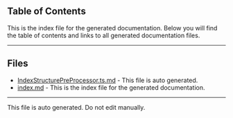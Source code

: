 ## Table of Contents

This is the index file for the generated documentation. Below you will find the table of contents and links to all generated documentation files.

---


## Files

- [IndexStructurePreProcessor.ts.md](IndexStructurePreProcessor.ts.md) - This file is auto generated.
- [index.md](index.md) - This is the index file for the generated documentation.



---

This file is auto generated. Do not edit manually.